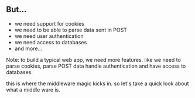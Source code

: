 ## But...

- we need support for cookies
- we need to be able to parse data sent in POST
- we need user authentication
- we need access to databases
- and more...

Note:
to build a typical web app, we need more features.
like we need to parse cookies, parse POST data handle authentication and have access to databases.

this is where the middleware magic kicks in. so let's take a quick look about what a middle ware is.